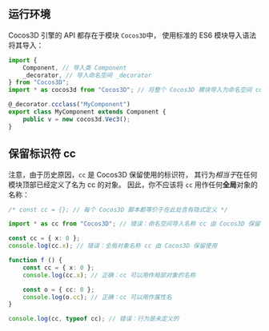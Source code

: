 

## 运行环境

Cocos3D 引擎的 API 都存在于模块 `Cocos3D`中，
使用标准的 ES6 模块导入语法将其导入：

```ts
import {
    Component, // 导入类 Component
    _decorator, // 导入命名空间 _decorator
} from "Cocos3D";
import * as cocos3d from "Cocos3D"; // 将整个 Cocos3D 模块导入为命名空间 cocos3d

@_decorator.ccclass("MyComponent")
export class MyComponent extends Component {
    public v = new cocos3d.Vec3();
}
```

## 保留标识符 cc

注意，由于历史原因，`cc` 是 Cocos3D 保留使用的标识符，
其行为*相当于*在任何模块顶部已经定义了名为 cc 的对象。
因此，你不应该将 `cc` 用作任何**全局**对象的名称：

```ts
/* const cc = {}; // 每个 Cocos3D 脚本都等价于在此处含有隐式定义 */

import * as cc from "Cocos3D"; // 错误：命名空间导入名称 cc 由 Cocos3D 保留使用

const cc = { x: 0 };
console.log(cc.x); // 错误：全局对象名称 cc 由 Cocos3D 保留使用

function f () {
    const cc = { x: 0 };
    console.log(cc.x); // 正确：cc 可以用作局部对象的名称

    const o = { cc: 0 };
    console.log(o.cc); // 正确：cc 可以用作属性名
}

console.log(cc, typeof cc); // 错误：行为是未定义的
```